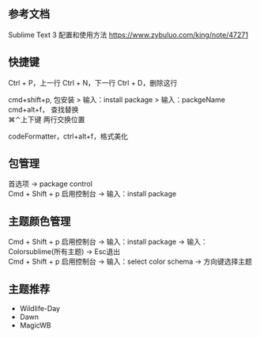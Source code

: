 
## 参考文档

Sublime Text 3 配置和使用方法
https://www.zybuluo.com/king/note/47271


## 快捷键

Ctrl + P，上一行
Ctrl + N，下一行
Ctrl + D，删除这行

cmd+shift+p,  包安装 > 输入：install package > 输入：packgeName  
cmd+alt+f，   查找替换  
⌘⌃上下键      两行交换位置  

codeFormatter，ctrl+alt+f，格式美化

## 包管理

首选项 -> package control  
Cmd + Shift + p 启用控制台 -> 输入：install package  


## 主题颜色管理

Cmd + Shift + p 启用控制台 -> 输入：install package -> 输入：Colorsublime(所有主题) -> Esc退出  
Cmd + Shift + p 启用控制台 -> 输入：select color schema -> 方向键选择主题  


## 主题推荐

- Wildlife-Day
- Dawn
- MagicWB


